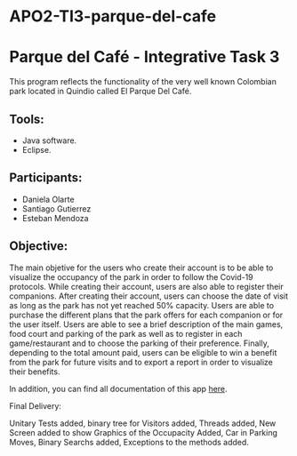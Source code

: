 # APO2-TI3-parque-del-cafe
# Parque del Café - Integrative Task 3

This program reflects the functionality of the very well known Colombian park located in Quindio called El Parque Del Café.

## Tools:
* Java software.
* Eclipse.

## Participants:
* Daniela Olarte
* Santiago Gutierrez
* Esteban Mendoza

## Objective: 

The main objetive for the users who create their account is to be able to visualize the occupancy of the park in order to follow the Covid-19 protocols. While creating their account, users are also able to register their companions. After creating their account, users can choose the date of visit as long as the park has not yet reached 50% capacity. Users are able to purchase the different plans that the park offers for each companion or for the user itself. Users are able to see a brief description of the main games, food court and parking of the park as well as to register in each game/restaurant and to choose the parking of their preference. Finally, depending to the total amount paid, users can be eligible to win a benefit from the park for future visits and to export a report in order to visualize their benefits.

In addition, you can find all documentation of this app [here](https://github.com/danielaolarte123/APO2-TI3-parque-del-cafe/tree/main/docs).


Final Delivery: 


Unitary Tests  added, binary tree for Visitors added, Threads added, New Screen added to show Graphics of the Occupacity Added, Car in Parking Moves, Binary Searchs added, Exceptions to the methods added.
